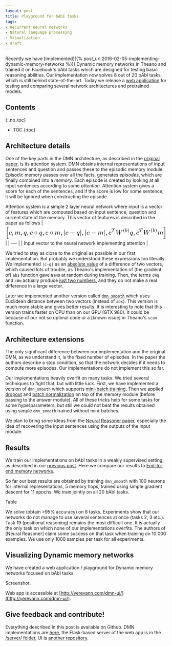 ```yaml
---
layout: post
title: Playground for bAbI tasks
tags:
- Recurrent neural networks
- Natural language processing
- Visualization
- draft
---
```


Recently we have [implemented]({% post_url 2016-02-05-implementing-dynamic-memory-networks %})) Dynamic memory networks in Theano and trained it on Facebook's bAbI tasks which are designed for testing basic reasoning abilities. Our implementation now solves 8 out of 20 bAbI tasks which is still behind state-of-the-art. Today we release a [web application](http://yerevann.com/dmn-ui/) for testing and comparing several network architectures and pretrained models.

<!--more-->

## Contents
{:.no_toc}
* TOC
{:toc}

## Architecture details

One of the key parts in the DMN architecture, as described in the [original paper](http://arxiv.org/abs/1506.07285), is its attention system. DMN obtains internal representations of input sentences and question and passes these to the episodic memory module. Episodic memory passes over all the facts, generates _episodes_, which are finally combined into a _memory_. Each episode is created by looking at all input sentences according to some _attention_. Attention system gives a score for each of the sentences, and if the score is low for some sentence, it will be ignored when constructing the episode. 

Attention system is a simple 2 layer neural network where input is a vector of features which are computed based on input sentence, question and current state of the memory. This vector of features is described in the paper as follows
|![attention module input](/public/2016-02-23/attention-vector.png "attention module input") |
| --- |
| Input vector to the neural network implementing attention |

We tried to stay as close to the original as possible in our first implementation. But probably we understood these expressions too literally. We implemented `|c-q|` as an [absolute value](https://github.com/YerevaNN/Dynamic-memory-networks-in-Theano/blob/master/dmn_basic.py#L217) of a difference of two vectors, which caused lots of trouble, as Theano's implementation of (the gradient of) `abs` function gave `NaN`s at random during training. Then, the terms `cWq` and `cWm` actually produce [just two numbers](https://github.com/YerevaNN/Dynamic-memory-networks-in-Theano/blob/master/dmn_basic.py#L215), and they do not make a real difference in a large vector.
   
Later we implemented another version called [`dmn_smooth`](https://github.com/YerevaNN/Dynamic-memory-networks-in-Theano/blob/master/dmn_smooth.py#L223) which uses Euclidean distance between two vectors (instead of `abs`). This version is much more stable and gives better results. It is interesting to note that this version trains faster on CPU than on our GPU (GTX 980). It could be because of our not so optimal code or a [known issue] in Theano's `scan` function.

## Architecture extensions
The only significant difference between our implementation and the original DMN, as we understand it, is the fixed number of episodes. In the paper the authors describe a stop condition, so that the network decides if it needs to compute more episodes. Our implementations do not implement this so far.

Our implementations heavily overfit on many tasks. We tried several techniques to fight that, but with little luck. First, we have implemented a version of `dmn_smooth` which supports [mini-batch training](https://github.com/YerevaNN/Dynamic-memory-networks-in-Theano/blob/master/dmn_batch.py). Then we applied [dropout](https://en.wikipedia.org/wiki/Dropout_(neural_networks)) and [batch normalization](http://arxiv.org/abs/1502.03167) on top of the memory module (before passing to the answer module). All of these tricks help for some tasks for some hyperparameters, but still we could not beat the results obtained using simple `dmn_smooth` trained without mini-batches.

We plan to bring some ideas from the [Neural Reasoner paper](http://arxiv.org/abs/1508.05508), especially the idea of recovering the input sentences using the outputs of the input module.
 

## Results
We train our implementations on bAbI tasks in a weakly supervised setting, as described in our [previous post](http://yerevann.github.io/2016/02/05/implementing-dynamic-memory-networks/#memory-networks). Here we compare our results to [End-to-end memory networks](http://arxiv.org/abs/1410.3916).

So far our best results are obtained by training `dmn_smooth` with 100 neurons for internal representations, 5 memory hops, trained using simple gradient descent for 11 epochs. We train jointly on all 20 bAbI tasks. 

Table

We solve (obtain >95% accuracy) on 8 tasks. Experiments show that our networks do not manage to use several sentences at once (tasks 2, 3 etc.). Task 19 (positional reasoning) remains the most difficult one. It is actually the only task on which none of our implementations overfits. The authors of [Neural Reasoner] claim some success on that task when training on 10 000 examples. We use only 1000 samples per task for all experiments.

## Visualizing Dynamic memory networks

We have created a web application / playground for Dynamic memory networks focused on bAbI tasks. 

Screenshot.



Web app is accessible at [http://yerevann.com/dmn-ui/](http://yerevann.com/dmn-ui/).

## Give feedback and contribute!

Everything described in this post is available on Github. DMN implementations are [here](https://github.com/YerevaNN/Dynamic-memory-networks-in-Theano), the Flask-based server of the web app is in the [/server/ folder](https://github.com/YerevaNN/Dynamic-memory-networks-in-Theano/tree/master/server), UI is [another repository](https://github.com/YerevaNN/dmn-ui). 
